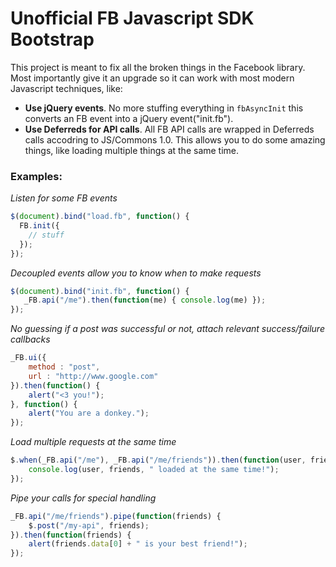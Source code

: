# Unofficial FB Javascript SDK Bootstrap

This project is meant to fix all the broken things in the Facebook library. 
Most importantly give it an upgrade so it can work with most modern Javascript techniques, like:
* **Use jQuery events**. No more stuffing everything in `fbAsyncInit` this converts an FB event into a jQuery event("init.fb").
* **Use Deferreds for API calls**. All FB API calls are wrapped in Deferreds calls accodring to JS/Commons 1.0. This allows you to do some amazing things, 
like loading multiple things at the same time.


### Examples:
              
*Listen for some FB events*

```javascript
$(document).bind("load.fb", function() {
  FB.init({
    // stuff
  });
});
```

*Decoupled events allow you to know when to make requests*

```javascript
$(document).bind("init.fb", function() {
   _FB.api("/me").then(function(me) { console.log(me) });
});
```

*No guessing if a post was successful or not, attach relevant success/failure callbacks*

```javascript
_FB.ui({
    method : "post",
    url : "http://www.google.com"
}).then(function() {
	alert("<3 you!");
}, function() {
	alert("You are a donkey.");
});
```

*Load multiple requests at the same time*
```javascript
$.when(_FB.api("/me"), _FB.api("/me/friends")).then(function(user, friends) {
	console.log(user, friends, " loaded at the same time!");
});
```
    
*Pipe your calls for special handling*
```javascript
_FB.api("/me/friends").pipe(function(friends) {
	$.post("/my-api", friends);
}).then(function(friends) {
	alert(friends.data[0] + " is your best friend!");
});
```
    
    
